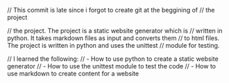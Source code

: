 // This commit is late since i forgot to create git at the beggining of
// the project

// the project. The project is a static website generator which is
// written in python. It takes markdown files as input and converts them
// to html files. The project is written in python and uses the unittest
// module for testing.

// I learned the following:
// - How to use python to create a static website generator
// - How to use the unittest module to test the code
// - How to use markdown to create content for a website
